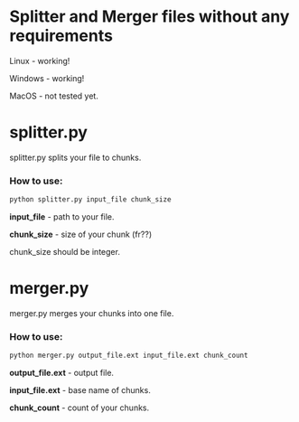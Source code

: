 # Splitter and Merger files without any requirements
Linux - working!

Windows - working!

MacOS - not tested yet.

# splitter.py
splitter.py splits your file to chunks.

### How to use:
```python
python splitter.py input_file chunk_size
```

**input_file** - path to your file.

**chunk_size** - size of your chunk (fr??)

chunk_size should be integer.

# merger.py
merger.py merges your chunks into one file.

### How to use:
```python
python merger.py output_file.ext input_file.ext chunk_count
```

**output_file.ext** - output file.

**input_file.ext** - base name of chunks.

**chunk_count** - count of your chunks.
